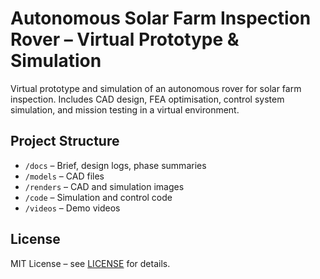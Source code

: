# Autonomous Solar Farm Inspection Rover – Virtual Prototype & Simulation

Virtual prototype and simulation of an autonomous rover for solar farm inspection. 
Includes CAD design, FEA optimisation, control system simulation, and mission testing in a virtual environment.

## Project Structure
- `/docs` – Brief, design logs, phase summaries
- `/models` – CAD files
- `/renders` – CAD and simulation images
- `/code` – Simulation and control code
- `/videos` – Demo videos

## License
MIT License – see [LICENSE](LICENSE) for details.
